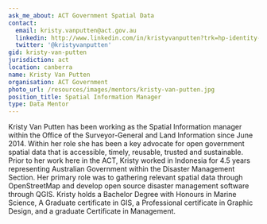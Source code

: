 ```yaml
---
ask_me_about: ACT Government Spatial Data
contact:
  email: kristy.vanputten@act.gov.au
  linkedin: http://www.linkedin.com/in/kristyvanputten?trk=hp-identity-name
  twitter: '@kristyvanputten'
gid: kristy-van-putten
jurisdiction: act
location: canberra
name: Kristy Van Putten
organisation: ACT Government
photo_url: /resources/images/mentors/kristy-van-putten.jpg
position_title: Spatial Information Manager
type: Data Mentor
---
```


Kristy Van Putten has been working as the Spatial Information manager within the Office of the Surveyor-General and Land Information since June 2014. Within her role she has been a key advocate for open government spatial data that is accessible, timely, reusable, trusted and sustainable. 
Prior to her work here in the ACT, Kristy worked in Indonesia for 4.5 years representing Australian Government within the Disaster Management Section.  Her primary role was to gathering relevant spatial data through OpenStreetMap and develop open source disaster management software through QGIS.
Kristy holds a Bachelor Degree with Honours in Marine Science, A Graduate certificate in GIS, a Professional certificate in Graphic Design, and a graduate Certificate in Management.